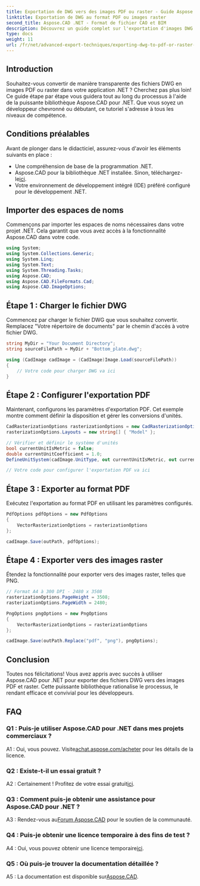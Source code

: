 ```yaml
---
title: Exportation de DWG vers des images PDF ou raster - Guide Aspose.CAD
linktitle: Exportation de DWG au format PDF ou images raster
second_title: Aspose.CAD .NET - Format de fichier CAO et BIM
description: Découvrez un guide complet sur l'exportation d'images DWG au format PDF ou raster à l'aide d'Aspose.CAD pour .NET. Apprenez les étapes, les prérequis et familiarisez-vous avec cette puissante bibliothèque.
type: docs
weight: 11
url: /fr/net/advanced-export-techniques/exporting-dwg-to-pdf-or-raster-images/
---
```

## Introduction

Souhaitez-vous convertir de manière transparente des fichiers DWG en images PDF ou raster dans votre application .NET ? Cherchez pas plus loin! Ce guide étape par étape vous guidera tout au long du processus à l'aide de la puissante bibliothèque Aspose.CAD pour .NET. Que vous soyez un développeur chevronné ou débutant, ce tutoriel s'adresse à tous les niveaux de compétence.

## Conditions préalables

Avant de plonger dans le didacticiel, assurez-vous d'avoir les éléments suivants en place :

- Une compréhension de base de la programmation .NET.
-  Aspose.CAD pour la bibliothèque .NET installée. Sinon, téléchargez-le[ici](https://releases.aspose.com/cad/net/).
- Votre environnement de développement intégré (IDE) préféré configuré pour le développement .NET.

## Importer des espaces de noms

Commençons par importer les espaces de noms nécessaires dans votre projet .NET. Cela garantit que vous avez accès à la fonctionnalité Aspose.CAD dans votre code.

```csharp
using System;
using System.Collections.Generic;
using System.Linq;
using System.Text;
using System.Threading.Tasks;
using Aspose.CAD;
using Aspose.CAD.FileFormats.Cad;
using Aspose.CAD.ImageOptions;
```

## Étape 1 : Charger le fichier DWG

Commencez par charger le fichier DWG que vous souhaitez convertir. Remplacez "Votre répertoire de documents" par le chemin d'accès à votre fichier DWG.

```csharp
string MyDir = "Your Document Directory";
string sourceFilePath = MyDir + "Bottom_plate.dwg";

using (CadImage cadImage = (CadImage)Image.Load(sourceFilePath))
{
    // Votre code pour charger DWG va ici
}
```

## Étape 2 : Configurer l'exportation PDF

Maintenant, configurons les paramètres d'exportation PDF. Cet exemple montre comment définir la disposition et gérer les conversions d'unités.

```csharp
CadRasterizationOptions rasterizationOptions = new CadRasterizationOptions();
rasterizationOptions.Layouts = new string[] { "Model" };

// Vérifier et définir le système d'unités
bool currentUnitIsMetric = false;
double currentUnitCoefficient = 1.0;
DefineUnitSystem(cadImage.UnitType, out currentUnitIsMetric, out currentUnitCoefficient);

// Votre code pour configurer l'exportation PDF va ici
```

## Étape 3 : Exporter au format PDF

Exécutez l'exportation au format PDF en utilisant les paramètres configurés.

```csharp
PdfOptions pdfOptions = new PdfOptions
{
    VectorRasterizationOptions = rasterizationOptions
};

cadImage.Save(outPath, pdfOptions);
```

## Étape 4 : Exporter vers des images raster

Étendez la fonctionnalité pour exporter vers des images raster, telles que PNG.

```csharp
// Format A4 à 300 DPI - 2480 x 3508
rasterizationOptions.PageHeight = 3508;
rasterizationOptions.PageWidth = 2480;

PngOptions pngOptions = new PngOptions
{
    VectorRasterizationOptions = rasterizationOptions
};

cadImage.Save(outPath.Replace("pdf", "png"), pngOptions);
```

## Conclusion

Toutes nos félicitations! Vous avez appris avec succès à utiliser Aspose.CAD pour .NET pour exporter des fichiers DWG vers des images PDF et raster. Cette puissante bibliothèque rationalise le processus, le rendant efficace et convivial pour les développeurs.

## FAQ

### Q1 : Puis-je utiliser Aspose.CAD pour .NET dans mes projets commerciaux ?

 A1 : Oui, vous pouvez. Visite[achat.aspose.com/acheter](https://purchase.aspose.com/buy) pour les détails de la licence.

### Q2 : Existe-t-il un essai gratuit ?

 A2 : Certainement ! Profitez de votre essai gratuit[ici](https://releases.aspose.com/).

### Q3 : Comment puis-je obtenir une assistance pour Aspose.CAD pour .NET ?

 A3 : Rendez-vous au[Forum Aspose.CAD](https://forum.aspose.com/c/cad/19) pour le soutien de la communauté.

### Q4 : Puis-je obtenir une licence temporaire à des fins de test ?

A4 : Oui, vous pouvez obtenir une licence temporaire[ici](https://purchase.aspose.com/temporary-license/).

### Q5 : Où puis-je trouver la documentation détaillée ?

 A5 : La documentation est disponible sur[Aspose.CAD](https://reference.aspose.com/cad/net/).
